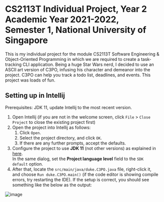 # CS2113T Individual Project, Year 2 Academic Year 2021-2022, Semester 1, National University of Singapore 

This is my individual project for the module CS2113T Software Engineering & Object-Oriented Programming in which we are required to create a task-tracking CLI application. Being a huge Star Wars nerd, I decided to use an ASCII art version of C3PO, infusing his character and demeanor into the project. C3PO can help you track a todo list, deadlines, and events. This project was loads of fun.  

## Setting up in Intellij

Prerequisites: JDK 11, update Intellij to the most recent version.

1. Open Intellij (if you are not in the welcome screen, click `File` > `Close Project` to close the existing project first)
1. Open the project into Intellij as follows:
   1. Click `Open`.
   1. Select the project directory, and click `OK`.
   1. If there are any further prompts, accept the defaults.
1. Configure the project to use **JDK 11** (not other versions) as explained in [here](https://www.jetbrains.com/help/idea/sdk.html#set-up-jdk).<br>
   In the same dialog, set the **Project language level** field to the `SDK default` option.
3. After that, locate the `src/main/java/duke.C3PO.java` file, right-click it, and choose `Run duke.C3PO.main()` (if the code editor is showing compile errors, try restarting the IDE). If the setup is correct, you should see something like the below as the output:

![image](https://github.com/user-attachments/assets/ea49b9e4-d901-44db-b6b4-b10de4d1121b)

